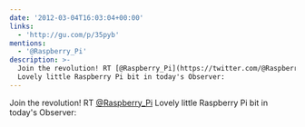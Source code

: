 ```yaml
---
date: '2012-03-04T16:03:04+00:00'
links:
  - 'http://gu.com/p/35pyb'
mentions:
  - '@Raspberry_Pi'
description: >-
  Join the revolution! RT [@Raspberry_Pi](https://twitter.com/@Raspberry_Pi)
  Lovely little Raspberry Pi bit in today's Observer:
---
```

Join the revolution! RT [@Raspberry_Pi](https://twitter.com/@Raspberry_Pi) Lovely little Raspberry Pi bit in today's Observer: 
